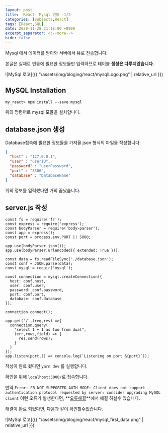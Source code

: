 ```yaml
---
layout: post
title: -React- Mysql 연동 -1/2-
categories: [Subjects,React]
tags: [React,SQL]
date: 2020-11-28 21:18:00 +0900
excerpt_separator: <!--more-->
hide: false
---
```

Mysql 에서 데이터를 받아와 서버에서 뷰로 전송합니다.

본글은 실제로 연동에 필요한 정보들만 입력하므로 테이블 **생성은 다루지않습니다**.
<!--more-->


![MySql 로고]({{ "/assets/img/bloging/react/mysqlLogo.png" | relative_url }})  

## MySQL Installation  













```terminal
my_react> npm install --save mysql
```


위의 명령어로 mysql 모듈을 설치합니다.  



## database.json 생성  







Database접속에 필요한 정보들을 가져올 json 형식의 파일을 작성합니다.  



```json
{
  "host" : "127.0.0.1",
  "user" : "userID",
  "password" : "userPassword",
  "port" : "3306",
  "database" : "DatabaseName"
}

```  





위의 정보를 입력했다면 거의 끝났습니다.  




## server.js 작성
```terminal
const fs = require('fs');
const express = require('express');
const bodyParser = require('body-parser');
const app = express();
const port = process.env.PORT || 5000;

app.use(bodyParser.json());
app.use(bodyParser.urlencoded({ extended: True }));

const data = fs.readFileSync('./database.json');
const conf = JSON.parse(data);
const mysql = requir('mysql');

const connection = mysql.createConnection({
  host: conf.host,
  user: conf.user,
  password: conf.password,
  port: conf.port,
  database: conf.database
});

connection.connect();

app.get('/',(req,res) =>{
  connection.query(
    "select 1 + 1 as two from dual",
    (err,rows,field) => {
      res.send(rows);
    }
  )
});
app.listen(port,() => console.log(`Listening on port &{port}`));
```  









작성이 완료 됬다면 `yarn dev` 를 실행합니다.  






확인을 위해 `localhost:5000/`로 접속합니다.  

만약 `Error: ER_NOT_SUPPORTED_AUTH_MODE: Client does not support authentication protocol requested by server; consider upgrading MySQL client` 이런 오류가 발생한다면,
**[오류해결](/post/node_mysql_error)**에서 해결 하실수 있습니다.  





해결이 완료 되었다면, 다음과 같이 확인할수있습니다.


![MySql 로고]({{ "/assets/img/bloging/react/mysql_first_data.png" | relative_url }})  
